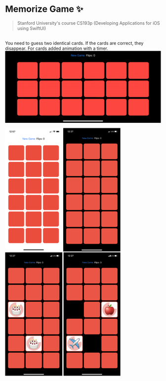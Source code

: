 # Memorize Game :sparkles:
>Stanford University's course CS193p (Developing Applications for iOS using SwiftUI)
<br>
You need to guess two identical cards. If the cards are correct, they disappear. For cards added animation with a timer.
<br>
<img src="/Screenshots/screencast.gif" alt="" width="600">

<img src="/Screenshots/screenshot_01.png" alt="" height="400"> <img src="/Screenshots/screenshot_02.png" alt="" height="400"> <img src="/Screenshots/screenshot_03.png" alt="" height="400"> <img src="/Screenshots/screenshot_04.png" alt="" height="400">

